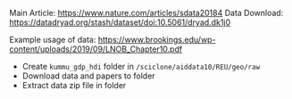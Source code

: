 


Main Article: https://www.nature.com/articles/sdata20184
Data Download: https://datadryad.org/stash/dataset/doi:10.5061/dryad.dk1j0

Example usage of data: https://www.brookings.edu/wp-content/uploads/2019/09/LNOB_Chapter10.pdf


- Create `kummu_gdp_hdi` folder in `/sciclone/aiddata10/REU/geo/raw`
- Download data and papers to folder
- Extract data zip file in folder
